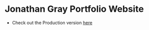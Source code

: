# Jonathan Gray Portfolio Website

* Check out the Production version [here](https://portfolio-website-git-main-thejohnny5s-projects.vercel.app/)
